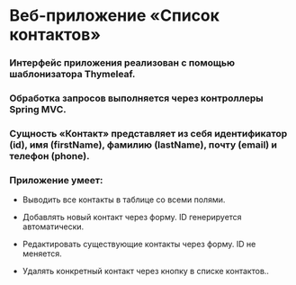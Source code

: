 # Веб-приложение «Список контактов»
### Интерфейс приложения реализован с помощью шаблонизатора Thymeleaf. 
### Обработка запросов выполняется через контроллеры Spring MVC.
### Сущность «Контакт» представляет из себя идентификатор (id), имя (firstName), фамилию (lastName), почту (email) и телефон (phone).

### Приложение умеет:

- Выводить все контакты в таблице со всеми полями.

- Добавлять новый контакт через форму. ID генерируется автоматически.

- Редактировать существующие контакты через форму. ID не меняется.

- Удалять конкретный контакт через кнопку в списке контактов..
